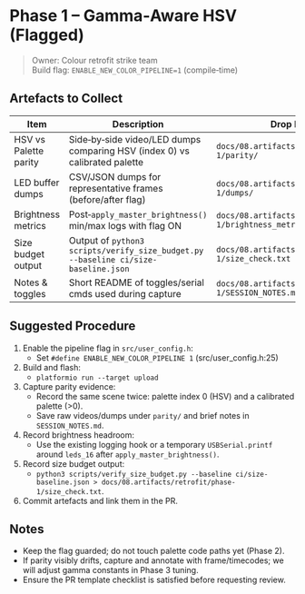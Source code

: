 # Phase 1 – Gamma‑Aware HSV (Flagged)

> Owner: Colour retrofit strike team  
> Build flag: `ENABLE_NEW_COLOR_PIPELINE=1` (compile‑time)

## Artefacts to Collect

| Item | Description | Drop Here | Status |
|------|-------------|-----------|--------|
| HSV vs Palette parity | Side‑by‑side video/LED dumps comparing HSV (index 0) vs calibrated palette | `docs/08.artifacts/retrofit/phase-1/parity/` | ☐ |
| LED buffer dumps | CSV/JSON dumps for representative frames (before/after flag) | `docs/08.artifacts/retrofit/phase-1/dumps/` | ☐ |
| Brightness metrics | Post‑`apply_master_brightness()` min/max logs with flag ON | `docs/08.artifacts/retrofit/phase-1/brightness_metrics.log` | ☐ |
| Size budget output | Output of `python3 scripts/verify_size_budget.py --baseline ci/size-baseline.json` | `docs/08.artifacts/retrofit/phase-1/size_check.txt` | ☐ |
| Notes & toggles | Short README of toggles/serial cmds used during capture | `docs/08.artifacts/retrofit/phase-1/SESSION_NOTES.md` | ☐ |

## Suggested Procedure

1. Enable the pipeline flag in `src/user_config.h`:
   - Set `#define ENABLE_NEW_COLOR_PIPELINE 1` (src/user_config.h:25)
2. Build and flash:
   - `platformio run --target upload`
3. Capture parity evidence:
   - Record the same scene twice: palette index 0 (HSV) and a calibrated palette (>0).
   - Save raw videos/dumps under `parity/` and brief notes in `SESSION_NOTES.md`.
4. Record brightness headroom:
   - Use the existing logging hook or a temporary `USBSerial.printf` around `leds_16` after `apply_master_brightness()`.
5. Record size budget output:
   - `python3 scripts/verify_size_budget.py --baseline ci/size-baseline.json > docs/08.artifacts/retrofit/phase-1/size_check.txt`.
6. Commit artefacts and link them in the PR.

## Notes

- Keep the flag guarded; do not touch palette code paths yet (Phase 2).
- If parity visibly drifts, capture and annotate with frame/timecodes; we will adjust gamma constants in Phase 3 tuning.
- Ensure the PR template checklist is satisfied before requesting review.

